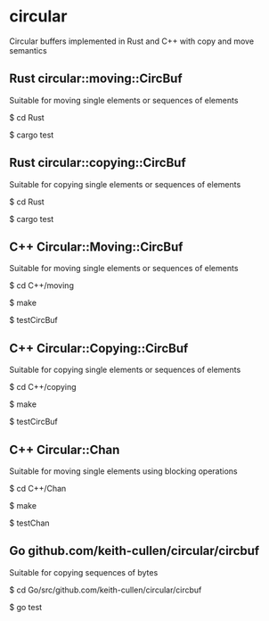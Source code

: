circular
========

Circular buffers implemented in Rust and C++ with copy and move semantics

Rust circular::moving::CircBuf
------------------------------
Suitable for moving single elements or sequences of elements

$ cd Rust

$ cargo test

Rust circular::copying::CircBuf
-------------------------------
Suitable for copying single elements or sequences of elements

$ cd Rust

$ cargo test

C++ Circular::Moving::CircBuf
-----------------------------
Suitable for moving single elements or sequences of elements

$ cd C++/moving

$ make

$ testCircBuf

C++ Circular::Copying::CircBuf
------------------------------
Suitable for copying single elements or sequences of elements

$ cd C++/copying

$ make

$ testCircBuf

C++ Circular::Chan
------------------
Suitable for moving single elements using blocking operations

$ cd C++/Chan

$ make

$ testChan

Go github.com/keith-cullen/circular/circbuf
-------------------------------------------
Suitable for copying sequences of bytes

$ cd Go/src/github.com/keith-cullen/circular/circbuf

$ go test
